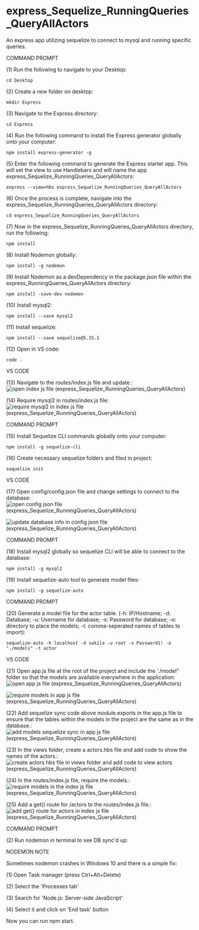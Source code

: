 # express_Sequelize_RunningQueries_QueryAllActors
An express app utilizing sequelize to connect to mysql and running specific queries. 

COMMAND PROMPT

(1) Run the following to navigate to your Desktop: 

    cd Desktop

(2) Create a new folder on desktop: 

    mkdir Express

(3) Navigate to the Express directory: 

    cd Express

(4) Run the following command to install the Express generator globally onto your computer: 

    npm install express-generator -g

(5) Enter the following command to generate the Express starter app. This will set the view to use Handlebars and will name the app express_Sequelize_RunningQueries_QueryAllActors: 

    express --view=hbs express_Sequelize_RunningQueries_QueryAllActors

(6) Once the process is complete, navigate into the express_Sequelize_RunningQueries_QueryAllActors directory: 

    cd express_Sequelize_RunningQueries_QueryAllActors

(7) Now in the express_Sequelize_RunningQueries_QueryAllActors directory, run the following: 

    npm install

(8) Install Nodemon globally: 

    npm install -g nodemon
    
(9) Install Nodemon as a devDependency in the package.json file within the express_RunningQueries_QueryAllActors directory:

    npm install -save-dev nodemon
    
(10) Install mysql2:

    npm install --save mysql2

(11) Install sequelize: 

    npm install --save sequelize@5.15.1

(12) Open in VS code:

    code . 


VS CODE

(13) Navigate to the routes/index.js file and update.: ![open index js file (express_Sequelize_RunningQueries_QueryAllActors)](https://user-images.githubusercontent.com/35668707/68560100-8921c880-040d-11ea-883a-9fff7d4ec784.JPG)

(14) Require mysql2 in routes/index.js file: ![require mysql2 in index js file (express_Sequelize_RunningQueries_QueryAllActors)](https://user-images.githubusercontent.com/35668707/68560131-ab1b4b00-040d-11ea-966e-17847dcee166.JPG)

COMMAND PROMPT

(15) Install Sequelize CLI commands globally onto your computer: 

    npm install -g sequelize-cli

(16) Create necessary sequelize folders and filed in project:

    sequelize init
    

VS CODE

(17) Open config/config.json file and change settings to connect to the database: ![open config json file (express_Sequelize_RunningQueries_QueryAllActors)](https://user-images.githubusercontent.com/35668707/68606621-d1c49a80-047c-11ea-8b7c-43870e26a8bc.JPG)

![update database info in config json file (express_Sequelize_RunningQueries_QueryAllActors)](https://user-images.githubusercontent.com/35668707/68606810-3da70300-047d-11ea-9fa8-436b64480fc8.JPG)

COMMAND PROMPT

(18) Install mysql2 globally so sequelize CLI will be able to connect to the database:

    npm install -g mysql2
    
(19) Install sequelize-auto tool to generate model files: 

    npm install -g sequelize-auto


COMMAND PROMPT

(20) Generate a model file for the actor table. (-h: IP/Hostname; -d: Database; -u: Username for database; -x: Password for database; -o: directory to place the models; -t: comma-seperated names of tables to import):  

    sequelize-auto -h localhost -d sakila -u root -x Password1! -o "./models" -t actor
    
VS CODE

(21) Open app.js file at the root of the project and include the './model" folder so that the models are available everywhere in the application: ![open app js file (express_Sequelize_RunningQueries_QueryAllActors)](https://user-images.githubusercontent.com/35668707/68607026-b3ab6a00-047d-11ea-8968-ade3d0a43943.JPG)

![require models in app js file (express_Sequelize_RunningQueries_QueryAllActors)](https://user-images.githubusercontent.com/35668707/68607590-ef92ff00-047e-11ea-80bb-b2b0401eb61e.JPG)

(22) Add sequelize sync code above module.exports in the app.js file to ensure that the tables within the models in the project are the same as in the database.: ![add models sequelize sync in app js file (express_Sequelize_RunningQueries_QueryAllActors)](https://user-images.githubusercontent.com/35668707/68607638-13eedb80-047f-11ea-9075-b0b00fb20cbc.JPG)

(23) In the views folder, create a actors.hbs file and add code to show the names of the actors.: ![create actors hbs file in views folder and add code to view actors (express_Sequelize_RunningQueries_QueryAllActors)](https://user-images.githubusercontent.com/35668707/68607774-6a5c1a00-047f-11ea-805d-7edc5e9a79c0.JPG)

(24) In the routes/index.js file, require the models.: ![require models in the index js file (express_Sequelize_RunningQueries_QueryAllActors)](https://user-images.githubusercontent.com/35668707/68607881-adb68880-047f-11ea-90dc-5f7636eb4fe3.JPG)

(25) Add a get() route for /actors to the routes/index.js file.: ![add get() route for actors in index js file (express_Sequelize_RunningQueries_QueryAllActors)](https://user-images.githubusercontent.com/35668707/68607991-e0f91780-047f-11ea-9113-afd70f581fc8.JPG)

COMMAND PROMPT

(2) Run nodemon in terminal to see DB sync'd up: 


NODEMON NOTE

Sometimes nodemon crashes in Windows 10 and there is a simple fix:

(1) Open Task manager (press Ctrl+Alt+Delete)

(2) Select the 'Processes tab'

(3) Search for 'Node.js: Server-side JavaScript'

(4) Select it and click on 'End task' button

Now you can run npm start.
